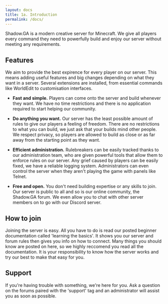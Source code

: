 ```yaml
---
layout: docs
title: 1a. Introduction
permalink: /docs/
---
```

Shadow.GA is a modern creative server for Minecraft. We give all players every command they need to powerfully build and enjoy our server without meeting any requirements.

## Features
We aim to provide the best expirence for every player on our server. This means adding useful features and big changes depending on what they want in a server. Several extensions are installed, from essential commands like WorldEdit to customisation interfaces.

- **Fast and simple.** Players can come onto the server and build whenever they want. We have no time restrictions and there is no application required to start helping our community.

- **Do anything you want.** Our server has the least possible amount of rules to give our players a feeling of freedom. There are no restrictions to what you can build, we just ask that your builds mind other people. We respect privacy, so players are allowed to build as close or as far away from the starting point as they want.

- **Efficient administration.** Rulebreakers can be easily tracked thanks to our administration team, who are given powerful tools that allow them to enforce rules on our server. Any grief caused by players can be easily fixed, we have a reliable logging system. Administrators can even control the server when they aren't playing the game with panels like Telnet.

- **Free and open.** You don't need building expertise or any skills to join. Our server is public to all and so is our online community, the Shadow.GA forum. We even allow you to chat with other server members on to go with our Discord server.

## How to join
Joining the server is easy. All you have to do is read our posted beginner documentation called 'learning the basics'. It shows you our server and forum rules then gives you info on how to connect. Many things you should know are posted on here, so we highly reccomend you read all the documentation. It is your responsibility to know how the server works and try our best to make that easy for you.

## Support
If you're having trouble with something, we're here for you. Ask a question on the forums paired with the 'support' tag and an administrator will assist you as soon as possible.
